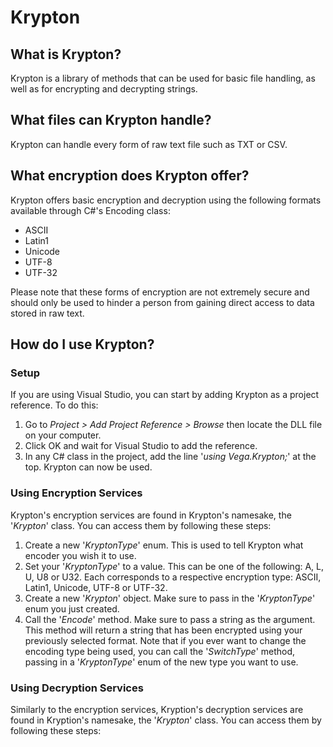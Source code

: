 # Krypton

## What is Krypton?
Krypton is a library of methods that can be used for basic file handling, as well as for encrypting and decrypting strings.

## What files can Krypton handle?
Krypton can handle every form of raw text file such as TXT or CSV.

## What encryption does Krypton offer?
Krypton offers basic encryption and decryption using the following formats available through C#'s Encoding class:
- ASCII
- Latin1
- Unicode
- UTF-8
- UTF-32

Please note that these forms of encryption are not extremely secure and should only be used to hinder a person from gaining direct access to data stored in raw text.

## How do I use Krypton?
### Setup
If you are using Visual Studio, you can start by adding Krypton as a project reference. To do this:
1. Go to *Project > Add Project Reference > Browse* then locate the DLL file on your computer.
2. Click OK and wait for Visual Studio to add the reference.
3. In any C# class in the project, add the line '*using Vega.Krypton;*' at the top.
Krypton can now be used.

### Using Encryption Services
Krypton's encryption services are found in Krypton's namesake, the '*Krypton*' class. You can access them by following these steps:
1. Create a new '*KryptonType*' enum. This is used to tell Krypton what encoder you wish it to use.
2. Set your '*KryptonType*' to a value. This can be one of the following: A, L, U, U8 or U32. Each corresponds to a respective encryption type: ASCII, Latin1, Unicode, UTF-8 or UTF-32.
3. Create a new '*Krypton*' object. Make sure to pass in the '*KryptonType*' enum you just created.
4. Call the '*Encode*' method. Make sure to pass a string as the argument. This method will return a string that has been encrypted using your previously selected format.
Note that if you ever want to change the encoding type being used, you can call the '*SwitchType*' method, passing in a '*KryptonType*' enum of the new type you want to use.

### Using Decryption Services
Similarly to the encryption services, Kryption's decryption services are found in Kryption's namesake, the '*Krypton*' class. You can access them by following these steps:
